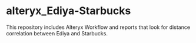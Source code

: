 # alteryx_Ediya-Starbucks
This repository includes Alteryx Workflow and reports that look for distance correlation between Ediya and Starbucks.
